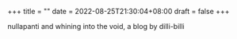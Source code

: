 +++
title =  ""
date = 2022-08-25T21:30:04+08:00
draft = false
+++

nullapanti and whining into the void, a blog by dilli-billi 